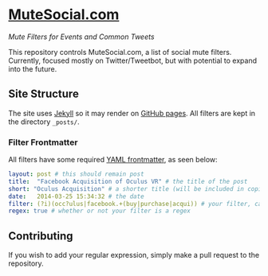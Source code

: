 # [MuteSocial.com](http://mutesocial.com/)
_Mute Filters for Events and Common Tweets_

This repository controls MuteSocial.com, a list of social mute filters. Currently, focused mostly on Twitter/Tweetbot, but with potential to expand into the future.

## Site Structure
The site uses [Jekyll](http://jekyllrb.com/) so it may render on [GitHub pages](http://pages.github.com/). All filters are kept in the directory `_posts/`.

### Filter Frontmatter
All filters have some required [YAML frontmatter](http://jekyllrb.com/docs/frontmatter/), as seen below:

```yml
layout: post # this should remain post
title:  "Facebook Acquisition of Oculus VR" # the title of the post
short: "Oculus Acquisition" # a shorter title (will be included in copied filter)
date:   2014-03-25 15:34:32 # the date
filter: (?i)(occ?ulus|facebook.+(buy|purchase|acqui)) # your filter, can be a regex or string
regex: true # whether or not your filter is a regex
```

## Contributing

If you wish to add your regular expression, simply make a pull request to the repository.
